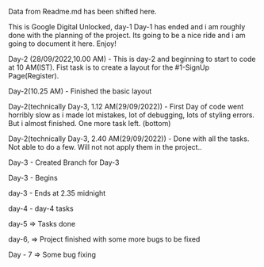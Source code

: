 Data from Readme.md has been shifted here.

This is Google Digital Unlocked, day-1 Day-1 has ended and i am roughly done with the planning of the project. Its going to be a nice ride and i am going to document it here. Enjoy!

Day-2 (28/09/2022,10.00 AM) - This is day-2 and beginning to start to code at 10 AM(IST). Fist task is to create a layout for the #1-SignUp Page(Register).

Day-2(10.25 AM) - Finished the basic layout

Day-2(technically Day-3, 1.12 AM(29/09/2022)) - First Day of code went horribly slow as i made lot mistakes, lot of debugging, lots of styling errors. But i almost finished. One more task left. (bottom)

Day-2(technically Day-3, 2.40 AM(29/09/2022)) - Done with all the tasks. Not able to do a few. Will not not apply them in the project..

Day-3 - Created Branch for Day-3

Day-3 - Begins

day-3 - Ends at 2.35 midnight

day-4 - day-4 tasks

day-5 => Tasks done

day-6, => Project finished with some more bugs to be fixed

Day - 7 => Some bug fixing
